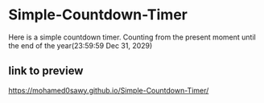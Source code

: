 # Simple-Countdown-Timer
Here is a simple countdown timer. Counting from the present moment until the end of the year(23:59:59 Dec 31, 2029)
## link to preview
https://mohamed0sawy.github.io/Simple-Countdown-Timer/
